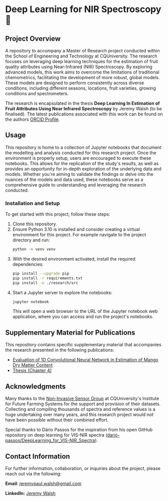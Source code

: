 # Deep Learning for NIR Spectroscopy :mango:


## Project Overview
A repository to accompany a Master of Research project conducted within the School of Engineering and Technology at CQUniversity. The research focuses on leveraging deep learning techniques for the estimation of fruit quality attributes using Near-Infrared (NIR) Spectroscopy. By exploring advanced models, this work aims to overcome the limitations of traditional chemometrics, facilitating the development of more robust, global models. These models are designed to perform consistently across diverse conditions, including different seasons, locations, fruit varieties, growing conditions and spectrometers.

The research is encapsulated in the thesis **Deep Learning In Estimation of Fruit Attributes Using Near Infrared Spectroscopy** by Jeremy Walsh (to be finalised). The latest publications associated with this work can be found on the authors [ORCID Profile](https://orcid.org/0000-0002-4360-3536). 


## Usage
This repository is home to a collection of Jupyter notebooks that document the modelling and analysis conducted for this research project. Once the environment is properly setup, users are encouraged to execute these notebooks. This allows for the replication of the study's results, as well as provides an opportunity for in-depth exploration of the underlying data and models. Whether you're aiming to validate the findings or delve into the nuances of the models and data used, these notebooks serve as a comprehensive guide to understanding and leveraging the research conducted.


### Installation and Setup
To get started with this project, follow these steps:
1. Clone this repository.
2. Ensure Python 3.10 is installed and consider creating a virtual environment for this project. For example navigate to the project directory and run:
    ```bash
    python -m venv venv
    ```
3. With the desired environment activated, install the required dependencies:
    ```bash
    pip install --upgrade pip
    pip install -r requirements.txt
    pip install -e ./research/src
    ```
4. Start a Jupyter server to explore the notebooks:
    ```bash
    jupyter notebook
    ```
    This will open a web browser to the URL of the Jupyter notebook web application, where you can access and run the project's notebooks.


## Supplementary Material for Publications

This repository contains specific supplementary material that accompanies the research presented in the following publications:
- [Evaluation of 1D Convolutional Neural Network in Estimation of Mango Dry Matter Content](publications/Eval-1D-CNN-Mango-DM/README.md)
- [Thesis (Chapter 4)](publications/Thesis-Chapter-4/README.md)


## Acknowledgments

Many thanks to the [Non-Invasive Sensor Group](https://www.cqu.edu.au/research/organisations/institute-for-future-farming-systems/non-invasive-sensor-technology) at CQUniversity's Institute for Future Farming Systems for the support and provision of their datasets. Collecting and compiling thousands of spectra and reference values is a huge undertaking over many years, and this research project would not have been possible without their combined effort.

Special thanks to Dário Passos for the inspiration from his open GitHub repository on deep learning for VIS-NIR spectra ([dario-passos/DeepLearning_for_VIS-NIR_Spectra](https://github.com/dario-passos/DeepLearning_for_VIS-NIR_Spectra)).


## Contact Information
For further information, collaboration, or inquiries about the project, please reach out via the following:

**Email**: jeremypaul.walsh@gmail.com

**LinkedIn:** [Jeremy Walsh](https://www.linkedin.com/in/jeremyp-walsh/)
